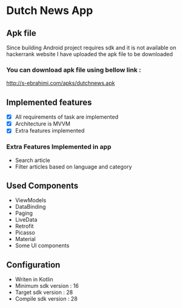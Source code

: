 # Dutch News App


## Apk file

Since building Android project requires sdk and it is not available on hackerrank website I have uploaded the apk file to be downloaded 
### You can download apk file using bellow link :
http://s-ebrahimi.com/apks/dutchnews.apk

## Implemented features

 - [x] All requirements of task are implemented
 - [x] Architecture is MVVM
 - [x] Extra features implemented

### Extra Features Implemented in app
- Search article
- Filter articles based on language and category


## Used Components

- ViewModels
- DataBinding
- Paging
- LiveData
- Retrofit
- Picasso
- Material
- Some UI components

## Configuration

- Writen in Kotlin
- Minimum sdk version : 16
- Target sdk version : 28
- Compile sdk version : 28